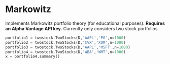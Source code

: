 # Markowitz
Implements Markowitz portfolio theory (for educational purposes). **Requires an Alpha Vantage API key.** Currenlty only considers two stock portfolios.

```python
portfolio1 = twostock.TwoStocks(D,'AAPL','PG',n=1000)
portfolio2 = twostock.TwoStocks(D,'CVX','XOM',n=1000)
portfolio3 = twostock.TwoStocks(D,'AAPL','MSFT',n=1000)
portfolio4 = twostock.TwoStocks(D,'WBA','WMT',n=1000)
x = portfolio4.summary()
```
